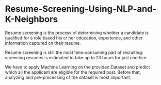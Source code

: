 # Resume-Screening-Using-NLP-and-K-Neighbors
Resume screening is the process of determining whether a candidate is qualified for a role based his or her education, experience, and other information captured on their resume.

Resume screening is still the most time-consuming part of recruiting: screening resumes is estimated to take up to 23 hours for just one hire.

We have to apply Machine Learning on the provided Dataset and predict which all the applicant are eligible for the required post. Before that, analyzing and pre-processing of the dataset is most important.
